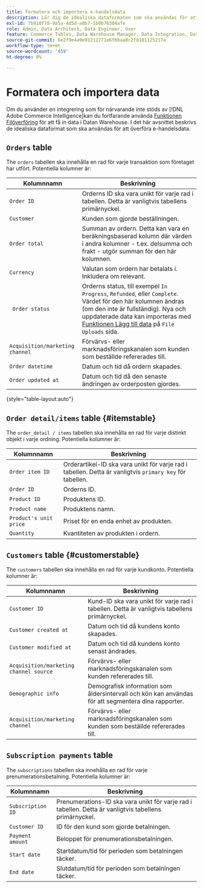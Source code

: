 ```yaml
---
title: Formatera och importera e-handelsdata
description: Lär dig de idealiska dataformaten som ska användas för att överföra e-handelsdata.
exl-id: 7b910f78-9a5a-4d5d-a8b7-1b0b76304afe
role: Admin, Data Architect, Data Engineer, User
feature: Commerce Tables, Data Warehouse Manager, Data Integration, Data Import/Export
source-git-commit: 6e2f9e4a9e91212771e6f6baa8c2f8101125217a
workflow-type: tm+mt
source-wordcount: '459'
ht-degree: 0%

---
```


# Formatera och importera data

Om du använder en integrering som för närvarande inte stöds av [!DNL Adobe Commerce Intelligence]kan du fortfarande använda [Funktionen Filöverföring](using-file-uploader.md) för att få in data i Datan Warehouse. I det här avsnittet beskrivs de idealiska dataformat som ska användas för att överföra e-handelsdata.

## `Orders` table

The `orders` tabellen ska innehålla en rad för varje transaktion som företaget har utfört. Potentiella kolumner är:

| Kolumnnamn | Beskrivning |
|----|----|
| `Order ID` | Orderns ID ska vara unikt för varje rad i tabellen. Detta är vanligtvis tabellens primärnyckel. |
| `Customer` | Kunden som gjorde beställningen. |
| `Order total` | Summan av ordern. Detta kan vara en beräkningsbaserad kolumn där värden i andra kolumner - t.ex. delsumma och frakt - utgör summan för den här kolumnen. |
| `Currency` | Valutan som ordern har betalats i. Inkludera om relevant. |
| ` Order status` | Orderns status, till exempel `In Progress`, `Refunded`, eller `Complete`. Värdet för den här kolumnen ändras (om den inte är fullständig). Nya och uppdaterade data kan importeras med [Funktionen Lägg till data](../../../data-analyst/importing-data/connecting-data/using-file-uploader.md) på `File Uploads` sida. |
| `Acquisition/marketing channel` | Förvärvs- eller marknadsföringskanalen som kunden som beställde refererades till. |
| `Order datetime` | Datum och tid då ordern skapades. |
| `Order updated at` | Datum och tid då den senaste ändringen av orderposten gjordes. |

{style="table-layout:auto"}

## `Order detail/items` table {#itemstable}

The `order_detail / items` tabellen ska innehålla en rad för varje distinkt objekt i varje ordning. Potentiella kolumner är:

| Kolumnnamn | Beskrivning |
|----|----|
| `Order item ID` | Orderartikel-ID ska vara unikt för varje rad i tabellen. Detta är vanligtvis `primary key` för tabellen. |
| `Order ID` | Orderns ID. |
| `Product ID` | Produktens ID. |
| `Product name` | Produktens namn. |
| `Product's unit price` | Priset för en enda enhet av produkten. |
| `Quantity` | Kvantiteten av produkten i ordern. |

## `Customers` table {#customerstable}

The `customers` tabellen ska innehålla en rad för varje kundkonto. Potentiella kolumner är:

| Kolumnnamn | Beskrivning |
|----|----|
| `Customer ID` | Kund-ID ska vara unikt för varje rad i tabellen. Detta är vanligtvis tabellens primärnyckel. |
| `Customer created at` | Datum och tid då kundens konto skapades. |
| `Customer modified at` | Datum och tid då kundens konto senast ändrades. |
| `Acquisition/marketing channel source` | Förvärvs- eller marknadsföringskanalen som kunden refererades till. |
| `Demographic info` | Demografisk information som åldersintervall och kön kan användas för att segmentera dina rapporter. |
| `Acquisition/marketing channel` | Förvärvs- eller marknadsföringskanalen som kunden som beställde refererades till. |

## `Subscription payments` table

The `subscriptions` tabellen ska innehålla en rad för varje prenumerationsbetalning. Potentiella kolumner är:

| Kolumnnamn | Beskrivning |
|----|----|
| `Subscription ID` | Prenumerations-ID ska vara unikt för varje rad i tabellen. Detta är vanligtvis tabellens primärnyckel. |
| `Customer ID` | ID för den kund som gjorde betalningen. |
| `Payment amount` | Beloppet för prenumerationsbetalningen. |
| `Start date` | Startdatum/tid för perioden som betalningen täcker. |
| `End date` | Slutdatum/tid för perioden som betalningen täcker. |
